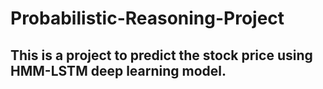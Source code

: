 # Probabilistic-Reasoning-Project

## This is a project to predict the stock price using HMM-LSTM deep learning model.
